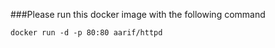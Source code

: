 ###Please run this docker image with the following command

```
docker run -d -p 80:80 aarif/httpd
```
